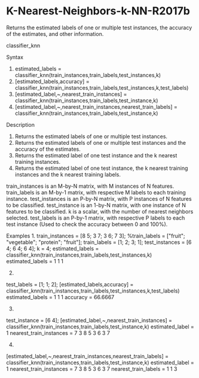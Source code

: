 # K-Nearest-Neighbors-k-NN-R2017b
Returns the estimated labels of one or multiple test instances, the accuracy of the estimates, and other information.

classifier_knn

Syntax 
1. estimated_labels = classifier_knn(train_instances,train_labels,test_instances,k) 
2. [estimated_labels,accuracy] = classifier_knn(train_instances,train_labels,test_instances,k,test_labels) 
3. [estimated_label,~,nearest_train_instances] = classifier_knn(train_instances,train_labels,test_instance,k) 
4. [estimated_label,~,nearest_train_instances,nearest_train_labels] = classifier_knn(train_instances,train_labels,test_instance,k)

Description 
1. Returns the estimated labels of one or multiple test instances. 
2. Returns the estimated labels of one or multiple test instances and the accuracy of the estimates. 
3. Returns the estimated label of one test instance and the k nearest training instances. 
4. Returns the estimated label of one test instance, the k nearest training instances and the k nearest training labels.

train_instances is an M-by-N matrix, with M instances of N features. 
train_labels is an M-by-1 matrix, with respective M labels to each training instance. 
test_instances is an P-by-N matrix, with P instances of N features to be classified. 
test_instance is an 1-by-N matrix, with one instance of N features to be classified. 
k is a scalar, with the number of nearest neighbors selected. 
test_labels is an P-by-1 matrix, with respective P labels to each test instance (Used to check the accuracy between 0 and 100%).

Examples 
1. 
train_instances = [8 5; 3 7; 3 6; 7 3]; 
%train_labels = ["fruit"; "vegetable"; "protein"; "fruit"]; 
train_labels = [1; 2; 3; 1]; 
test_instances = [6 4; 6 4; 6 4]; 
k = 4; 
estimated_labels = classifier_knn(train_instances,train_labels,test_instances,k) 
estimated_labels = 
1 
1 
1

2. 
test_labels = [1; 1; 2]; 
[estimated_labels,accuracy] = classifier_knn(train_instances,train_labels,test_instances,k,test_labels) 
estimated_labels = 
1 
1 
1 
accuracy = 
66.6667

3. 
test_instance = [6 4]; 
[estimated_label,~,nearest_train_instances] = classifier_knn(train_instances,train_labels,test_instance,k) 
estimated_label = 
1 
nearest_train_instances = 
7 3 
8 5 
3 6 
3 7

4. 
[estimated_label,~,nearest_train_instances,nearest_train_labels] = classifier_knn(train_instances,train_labels,test_instance,k) 
estimated_label = 
1 
nearest_train_instances = 
7 3 
8 5 
3 6 
3 7 
nearest_train_labels = 
1 
1 
3
